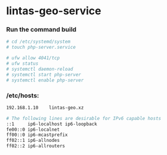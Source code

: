 # lintas-geo-service
### Run the command build  
```bash
# cd /etc/systemd/system
# touch php-server.service

# ufw allow 4041/tcp
# ufw status
# systemctl daemon-reload
# systemctl start php-server
# systemctl enable php-server
```  

### /etc/hosts:  

```bash
192.168.1.10    lintas-geo.xz

# The following lines are desirable for IPv6 capable hosts
::1     ip6-localhost ip6-loopback
fe00::0 ip6-localnet
ff00::0 ip6-mcastprefix
ff02::1 ip6-allnodes
ff02::2 ip6-allrouters

```
